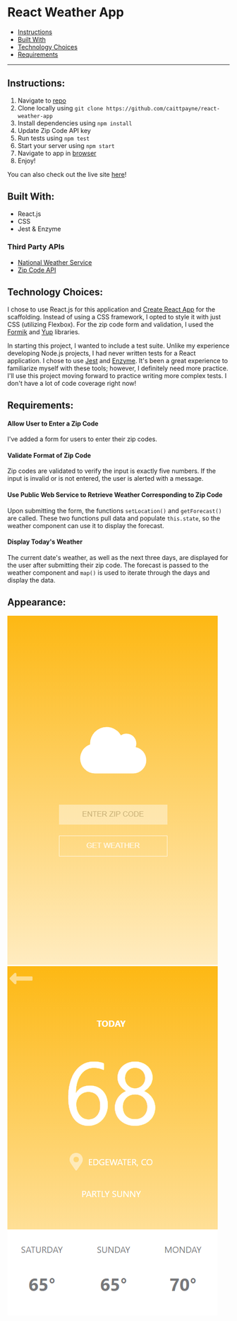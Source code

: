 # React Weather App

- <a href='#instructions'>Instructions</a>
- <a href='#built'>Built With</a>
- <a href='#tech'>Technology Choices</a>
- <a href='#requirements'>Requirements</a>

<hr>

## Instructions:

1. Navigate to [repo](https://github.com/caittpayne/react-weather-app)
2. Clone locally using `git clone https://github.com/caittpayne/react-weather-app`
3. Install dependencies using `npm install`
4. Update Zip Code API key
5. Run tests using `npm test`
6. Start your server using `npm start`
7. Navigate to app in [browser](http://localhost:3000)
8. Enjoy!

You can also check out the live site [here](https://caittpayne-react-weather-app.netlify.com/)!

## Built With: <a id="built"></a>

- React.js
- CSS
- Jest & Enzyme

### Third Party APIs

- [National Weather Service](https://www.weather.gov/documentation/services-web-api)
-  [Zip Code API](https://www.zipcodeapi.com/api)

## Technology Choices:

I chose to use React.js for this application and [Create React App](https://github.com/facebook/create-react-app) for the scaffolding. Instead of using a CSS framework, I opted to style it with just CSS (utilizing Flexbox). For the zip code form and validation, I used the [Formik](https://www.npmjs.com/package/formik) and [Yup](https://www.npmjs.com/package/yup) libraries.

In starting this project, I wanted to include a test suite. Unlike my experience developing Node.js projects, I had never written tests for a React application. I chose to use [Jest](https://www.npmjs.com/package/jest) and [Enzyme](https://www.npmjs.com/package/enzyme). It's been a great experience to familiarize myself with these tools;
however, I definitely need more practice. I'll use this project moving forward to practice writing more complex tests. I don't have a lot of code coverage right now!


## Requirements:

#### Allow User to Enter a Zip Code

I've added a form for users to enter their zip codes.

#### Validate Format of Zip Code

Zip codes are validated to verify the input is exactly five numbers. If the input is invalid or is not entered, the user is alerted with a message.

#### Use Public Web Service to Retrieve Weather Corresponding to Zip Code

Upon submitting the form, the functions `setLocation()` and `getForecast()` are called. These two functions pull data and populate `this.state`, so the weather component can use it to display the forecast.

#### Display Today's Weather 

The current date's weather, as well as the next three days, are displayed for the user after submitting their zip code. The forecast is passed to the weather component and `map()` is used to iterate through the days and display the data.

## Appearance:

![Zip Code Form](./public/assets/weather-app-zip.png?raw=true) ![Weather Data](./public/assets/weather-app-display.png?raw=true)
